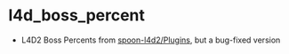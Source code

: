 # l4d_boss_percent

- L4D2 Boss Percents from [spoon-l4d2/Plugins](https://github.com/spoon-l4d2/Plugins), but a bug-fixed version